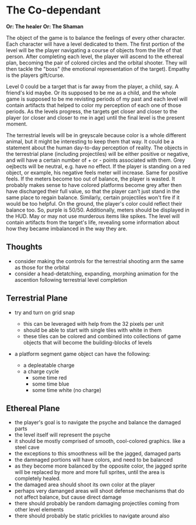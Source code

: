 The Co-dependant
================
**Or: The healer**
**Or: The Shaman**

The object of the game is to balance the feelings of every other character.
Each character will have a level dedicated to them.  The first portion of
the level will be the player navigating a course of objects from the life
of that person.  After completing each level, the player will ascend to
the ethereal plan, becoming the pair of colored circles and the orbital shooter.
They will then tackle the "boss" (the emotional representation of the target).
Empathy is the players gift/curse.

Level 0 could be a target that is far away from the player, a child, say.
A friend's kid maybe.  Or its supposed to be me as a child, and the whole
game is supposed to be me revisting periods of my past and each level will
contain artifacts that helped to color my perception of each one of those periods.
As the levels progress, the targets get closer and closer to the player (or
closer and closer to me in age) until the final level is the present moment.


The terrestrial levels will be in greyscale because color is a whole different
animal, but it might be interesting to keep them that way. It could be a statement
about the human day-to-day perception of reality.  The objects in the terrestrial
plane (including projectiles) will be either positive or negative, and will have a
certain number of + or - points associated with them.  Grey oejbects will be
neutral, e.g. have no effect.  If the player is standing on a red object, or
example, his negative feels meter will increase.  Same for positive feels.  If the
meters become too out of balance, the player is wasted.  It probably makes sense
to have colored platforms become grey after then have discharged their full value,
so that the player can't just stand in the same place to regain balance.  Similarly,
certain projectiles won't fire if it would be too helpful.
On the ground, the player's color could reflect their balance too. So, purple is 50/50.
Additionally, meters should be displayed in the HUD. May or may not use murderous items
like spikes.  The level will contain artifacts from the target's life, revealing some
information about how they became imbalanced in the way they are.

Thoughts
--------
* consider making the controls for the terrestrial shooting arm the same as those for
  the orbital
* consider a head-detatching, expanding, morphing animation for the ascention following
  terrestrial level completion

Terrestrial Plane
-----------------
* try and turn on grid snap
  - this can be leveraged with help from the 32 pixels per unit
  - should be able to start with single tiles with white in them
  - these tiles can be colored and combined into collections of game objects that will become the building-blocks of levels

* a platform segment game object can have the following:
  - a depleatable charge
  - a charge cycle
    * some time red
    * some time blue
    * some time white (no charge)

Ethereal Plane
--------------
* the player's goal is to navigate the psyche and balance the damaged parts
* the level itself will represent the psyche
* it should be mostly comprised of smooth, cool-colored graphics. like a steel cave
* the exceptions to this smoothness will be the jagged, damaged parts
* the damnaged portions will have colors, and need to be balanced
* as they become more balanced by the opposite color, the jagged sprite will be replaced by more and more full sprites, until the area is completely healed.
* the damaged area should shoot its own color at the player
* perhaps very damanged areas will shoot defense mechanisms that do not affect balance, but cause direct damage
* there should probably be random damaging projectiles coming from other level elements
* there should probably be static pricklies to navigate around also
